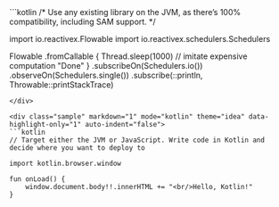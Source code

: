 <div class="sample" markdown="1" mode="kotlin" theme="idea" data-highlight-only="1" auto-indent="false">
```kotlin
/*
 Use any existing library on the JVM, as there’s 100% compatibility, including SAM support.
*/

import io.reactivex.Flowable
import io.reactivex.schedulers.Schedulers

Flowable
    .fromCallable {
        Thread.sleep(1000) //  imitate expensive computation
        "Done"
    }
    .subscribeOn(Schedulers.io())
    .observeOn(Schedulers.single())
    .subscribe(::println, Throwable::printStackTrace)
```
</div>

<div class="sample" markdown="1" mode="kotlin" theme="idea" data-highlight-only="1" auto-indent="false">
```kotlin
// Target either the JVM or JavaScript. Write code in Kotlin and decide where you want to deploy to

import kotlin.browser.window

fun onLoad() {
    window.document.body!!.innerHTML += "<br/>Hello, Kotlin!"
}
```
</div>
